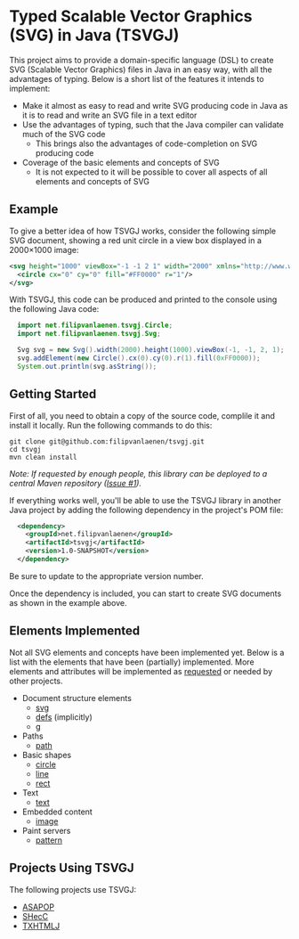# Typed Scalable Vector Graphics (SVG) in Java (TSVGJ)

This project aims to provide a domain-specific language (DSL) to create SVG
(Scalable Vector Graphics) files in Java in an easy way, with all the advantages
of typing. Below is a short list of the features it intends to implement:

* Make it almost as easy to read and write SVG producing code in Java as it is
  to read and write an SVG file in a text editor
* Use the advantages of typing, such that the Java compiler can validate much
  of the SVG code
  * This brings also the advantages of code-completion on SVG producing code
* Coverage of the basic elements and concepts of SVG
  * It is not expected to it will be possible to cover all aspects of all
    elements and concepts of SVG

## Example

To give a better idea of how TSVGJ works, consider the following simple SVG
document, showing a red unit circle in a view box displayed in a 2000×1000
image:

```svg
<svg height="1000" viewBox="-1 -1 2 1" width="2000" xmlns="http://www.w3.org/2000/svg">
  <circle cx="0" cy="0" fill="#FF0000" r="1"/>
</svg>
```

With TSVGJ, this code can be produced and printed to the console using the
following Java code:

```java
  import net.filipvanlaenen.tsvgj.Circle;
  import net.filipvanlaenen.tsvgj.Svg;

  Svg svg = new Svg().width(2000).height(1000).viewBox(-1, -1, 2, 1);
  svg.addElement(new Circle().cx(0).cy(0).r(1).fill(0xFF0000));
  System.out.println(svg.asString());
```

## Getting Started

First of all, you need to obtain a copy of the source code, complile it and
install it locally. Run the following commands to do this:

```
git clone git@github.com:filipvanlaenen/tsvgj.git
cd tsvgj
mvn clean install
```

*Note: If requested by enough people, this library can be deployed to a central
Maven repository ([Issue #1](https://github.com/filipvanlaenen/tsvgj/issues/1)).*

If everything works well, you'll be able to use the TSVGJ library in another
Java project by adding the following dependency in the project's POM file:

```xml
  <dependency>
    <groupId>net.filipvanlaenen</groupId>
    <artifactId>tsvgj</artifactId>
    <version>1.0-SNAPSHOT</version>
  </dependency>
```

Be sure to update to the appropriate version number.

Once the dependency is included, you can start to create SVG documents as
shown in the example above.

## Elements Implemented

Not all SVG elements and concepts have been implemented yet. Below is a list
with the elements that have been (partially) implemented. More elements and
attributes will be implemented as
[requested](https://github.com/filipvanlaenen/tsvgj/issues) or needed by other
projects.

* Document structure elements
  * [svg](https://www.w3.org/TR/SVG/struct.html#SVGElement)
  * [defs](https://www.w3.org/TR/SVG/struct.html#DefsElement) (implicitly)
  * [g](https://www.w3.org/TR/SVG/struct.html#GElement)
* Paths
  * [path](https://www.w3.org/TR/SVG/paths.html#PathElement)
* Basic shapes
  * [circle](https://www.w3.org/TR/SVG/shapes.html#CircleElement)
  * [line](https://www.w3.org/TR/SVG/shapes.html#LineElement)
  * [rect](https://www.w3.org/TR/SVG/shapes.html#RectElement)
* Text
  * [text](https://www.w3.org/TR/SVG/text.html#TextElement)
* Embedded content
  * [image](https://www.w3.org/TR/SVG/embedded.html#ImageElement)
* Paint servers
  * [pattern](https://www.w3.org/TR/SVG/pservers.html#Patterns)

## Projects Using TSVGJ

The following projects use TSVGJ:
* [ASAPOP](https://github.com/filipvanlaenen/asapop)
* [SHecC](https://github.com/filipvanlaenen/shecc)
* [TXHTMLJ](https://github.com/filipvanlaenen/txhtmlj)
